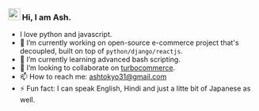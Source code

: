 ### <img src="https://github.com/TheDudeThatCode/TheDudeThatCode/blob/master/Assets/Hi.gif" width="24px"> Hi, I am Ash.
- I love python and javascript.
- 🔭 I’m currently working on open-source e-commerce project that's decoupled, built on top of `python/django/reactjs`.
- 🌱 I’m currently learning advanced bash scripting.
- 👯 I’m looking to collaborate on [turbocommerce](https://github.com/ashdaily/turbocommerce).
- 📫 How to reach me: ashtokyo31@gmail.com
- ⚡ Fun fact: I can speak English, Hindi and just a litte bit of Japanese as well.


